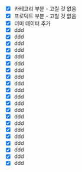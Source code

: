- [x] 카테고리 부분 - 고칠 것 없음
- [x] 프로덕트 부분 - 고칠 것 없음
- [x] 더미 데이터 추가
- [x] ddd
- [x] ddd
- [x] ddd
- [x] ddd
- [x] ddd
- [x] ddd
- [x] ddd
- [x] ddd
- [x] ddd
- [x] ddd
- [x] ddd
- [x] ddd
- [x] ddd
- [x] ddd
- [x] ddd
- [x] ddd
- [x] ddd
- [x] ddd
- [x] ddd
- [x] ddd
- [x] ddd

